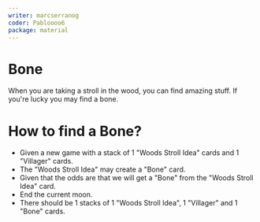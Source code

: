 ```yaml
---
writer: marcserranog
coder: Pabloooo6
package: material
---
```


# Bone

When you are taking a stroll in the wood, you can find amazing stuff.
If you're lucky you may find a bone.

# How to find a Bone?

 * Given a new game with a stack of 1 "Woods Stroll Idea" cards and 1 "Villager" cards.
 * The "Woods Stroll Idea" may create a "Bone" card.
 * Given that the odds are that we will get a "Bone" from the "Woods Stroll Idea" card.
 * End the current moon.
 * There should be 1 stacks of 1 "Woods Stroll Idea", 1 "Villager" and 1 "Bone" cards.


